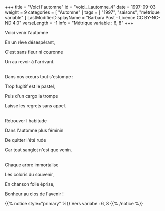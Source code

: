 +++
title = "Voici l'automne"
id = "voici_l_automne_4"
date = 1997-09-03
weight = 9
categories = [ "Automne" ]
tags = [ "1997", "saisons", "métrique variable" ]
LastModifierDisplayName = "Barbara Post - Licence CC BY-NC-ND 4.0"
verseLength = -1
info = "Métrique variable : 6, 8"
+++

Voici venir l'automne

En un rêve désespérant,

C'est sans fleur ni couronne

Un au revoir à l'arrivant.

 \
Dans nos cœurs tout s'estompe :

Trop fugitif est le pastel,

Puis d'un cargo la trompe

Laisse les regrets sans appel.

 \
Retrouver l'habitude

Dans l'automne plus féminin

De quitter l'été rude

Car tout sanglot n'est que venin.

 \
Chaque arbre immortalise

Les coloris du souvenir,

En chanson folle éprise,

Bonheur au clos de l'avenir !

<!-- FM:Snippet:Start data:{"id":"_simpleNotice","fields":[{"name":"content","value":"Vers variabe : 6, 8"}]} -->
{{% notice style="primary" %}}
Vers variabe : 6, 8
{{% /notice %}}
<!-- FM:Snippet:End -->